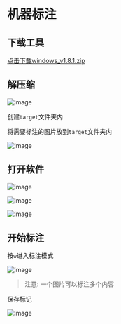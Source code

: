 # 机器标注


## 下载工具
 
[点击下载windows_v1.8.1.zip](https://github.com/user-attachments/files/18700322/windows_v1.8.1.zip)


## 解压缩
 
![image](https://github.com/user-attachments/assets/26b01f03-7255-4f94-b615-6d13f8784720)


创建`target`文件夹内



将需要标注的图片放到`target`文件夹内
 
![image](https://github.com/user-attachments/assets/1ead684b-0e78-45c0-adb9-decb51340003)


## 打开软件

 ![image](https://github.com/user-attachments/assets/fa248f97-cc1e-4d56-96f8-9d4cc52a6170)

![image](https://github.com/user-attachments/assets/d5958a09-c250-4fcd-bd4d-f7ebfeda1674)

![image](https://github.com/user-attachments/assets/85a07d44-0fdc-4d17-8de8-9d4ea6bfd983)




## 开始标注
 

 
按`w`进入标注模式

 
![image](https://github.com/user-attachments/assets/d8b3d882-d72a-421d-aae7-d7f5747cb64c)



> 注意: 一个图片可以标注多个内容


保存标记

 ![image](https://github.com/user-attachments/assets/bac18fe2-2dcd-49b6-968d-9b7979567738)
